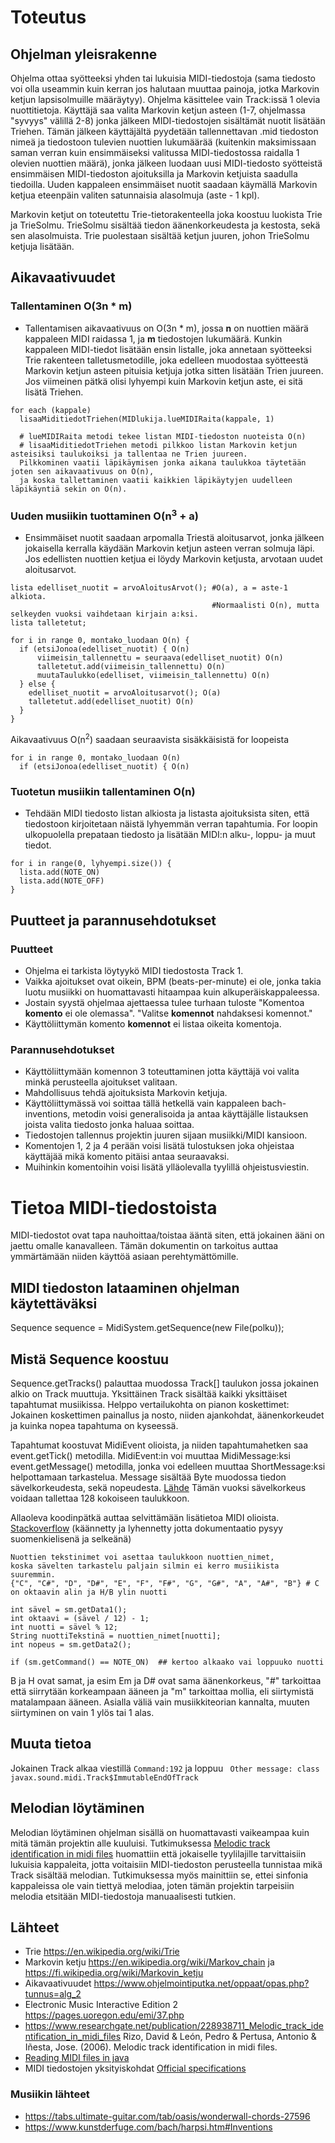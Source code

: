# Toteutus

## Ohjelman yleisrakenne
Ohjelma ottaa syötteeksi yhden tai lukuisia MIDI-tiedostoja (sama tiedosto voi olla useammin kuin kerran jos halutaan muuttaa painoja, jotka Markovin ketjun lapsisolmuille määräytyy). Ohjelma käsittelee vain Track:issä 1 olevia nuottitietoja. Käyttäjä saa valita Markovin ketjun asteen (1-7, ohjelmassa "syvyys" välillä 2-8) jonka jälkeen MIDI-tiedostojen sisältämät nuotit lisätään Triehen. Tämän jälkeen käyttäjältä pyydetään tallennettavan .mid tiedoston nimeä ja tiedostoon tulevien nuottien lukumäärää (kuitenkin maksimissaan saman verran kuin ensimmäiseksi valitussa MIDI-tiedostossa raidalla 1 olevien nuottien määrä), jonka jälkeen luodaan uusi MIDI-tiedosto syötteistä ensimmäisen MIDI-tiedoston ajoituksilla ja Markovin ketjuista saadulla tiedoilla. Uuden kappaleen ensimmäiset nuotit saadaan käymällä Markovin ketjua eteenpäin valiten satunnaisia alasolmuja (aste - 1 kpl).

Markovin ketjut on toteutettu Trie-tietorakenteella joka koostuu luokista Trie ja TrieSolmu. TrieSolmu sisältää tiedon äänenkorkeudesta ja kestosta, sekä sen alasolmuista. Trie puolestaan sisältää ketjun juuren, johon TrieSolmu ketjuja lisätään.

## Aikavaativuudet
### Tallentaminen O(3n * m)
- Tallentamisen aikavaativuus on O(3n * m), jossa **n** on nuottien määrä kappaleen MIDI raidassa 1, ja **m** tiedostojen lukumäärä. Kunkin kappaleen MIDI-tiedot lisätään ensin listalle, joka annetaan syötteeksi Trie rakenteen talletusmetodille, joka edelleen muodostaa syötteestä Markovin ketjun asteen pituisia ketjuja jotka sitten lisätään Trien juureen. Jos viimeinen pätkä olisi lyhyempi kuin Markovin ketjun aste, ei sitä lisätä Triehen.
```
for each (kappale)
  lisaaMiditiedotTriehen(MIDlukija.lueMIDIRaita(kappale, 1)
  
  # lueMIDIRaita metodi tekee listan MIDI-tiedoston nuoteista O(n)
  # lisaaMiditiedotTriehen metodi pilkkoo listan Markovin ketjun asteisiksi taulukoiksi ja tallentaa ne Trien juureen.
  Pilkkominen vaatii läpikäymisen jonka aikana taulukkoa täytetään joten sen aikavaativuus on O(n),
  ja koska tallettaminen vaatii kaikkien läpikäytyjen uudelleen läpikäyntiä sekin on O(n).
```
### Uuden musiikin tuottaminen O(n<sup>3</sup> + a)
- Ensimmäiset nuotit saadaan arpomalla Triestä aloitusarvot, jonka jälkeen jokaisella kerralla käydään Markovin ketjun asteen verran solmuja läpi. Jos edellisten nuottien ketjua ei löydy Markovin ketjusta, arvotaan uudet aloitusarvot.
```
lista edelliset_nuotit = arvoAloitusArvot(); #O(a), a = aste-1 alkiota. 
                                             #Normaalisti O(n), mutta selkeyden vuoksi vaihdetaan kirjain a:ksi.
lista talletetut;

for i in range 0, montako_luodaan O(n) {
  if (etsiJonoa(edelliset_nuotit) { O(n)
      viimeisin_tallennettu = seuraava(edelliset_nuotit) O(n)
      talletetut.add(viimeisin_tallennettu) O(n)
      muutaTaulukko(edelliset, viimeisin_tallennettu) O(n)
  } else {
    edelliset_nuotit = arvoAloitusarvot(); O(a)
    talletetut.add(edelliset_nuotit) O(n)
  }
}
```

Aikavaativuus O(n<sup>2</sup>) saadaan seuraavista sisäkkäisistä for loopeista
```
for i in range 0, montako_luodaan O(n) 
  if (etsiJonoa(edelliset_nuotit) { O(n)
```

### Tuotetun musiikin tallentaminen O(n)
- Tehdään MIDI tiedosto listan alkiosta ja listasta ajoituksista siten, että tiedostoon kirjoitetaan näistä lyhyemmän verran tapahtumia. For loopin ulkopuolella prepataan tiedosto ja lisätään MIDI:n alku-, loppu- ja muut tiedot. 
```
for i in range(0, lyhyempi.size()) {
  lista.add(NOTE_ON)
  lista.add(NOTE_OFF)
}
```

## Puutteet ja parannusehdotukset
### Puutteet
- Ohjelma ei tarkista löytyykö MIDI tiedostosta Track 1.
- Vaikka ajoitukset ovat oikein, BPM (beats-per-minute) ei ole, jonka takia luotu musiikki on huomattavasti hitaampaa kuin alkuperäiskappaleessa.
- Jostain syystä ohjelmaa ajettaessa tulee turhaan tuloste "Komentoa **komento** ei ole olemassa". 
"Valitse **komennot** nahdaksesi komennot."
- Käyttöliittymän komento **komennot** ei listaa oikeita komentoja.

### Parannusehdotukset
- Käyttöliittymään komennon 3 toteuttaminen jotta käyttäjä voi valita minkä perusteella ajoitukset valitaan.
- Mahdollisuus tehdä ajoituksista Markovin ketjuja.
- Käyttöliittymässä voi soittaa tällä hetkellä vain kappaleen bach-inventions, metodin voisi generalisoida ja antaa käyttäjälle listauksen joista valita tiedosto jonka haluaa soittaa.
- Tiedostojen tallennus projektin juuren sijaan musiikki/MIDI kansioon.
- Komentojen 1, 2 ja 4 perään voisi lisätä tulostuksen joka ohjeistaa käyttäjää mikä komento pitäisi antaa seuraavaksi.
- Muihinkin komentoihin voisi lisätä ylläolevalla tyylillä ohjeistusviestin.

# Tietoa MIDI-tiedostoista

MIDI-tiedostot ovat tapa nauhoittaa/toistaa ääntä siten, että jokainen ääni on jaettu omalle kanavalleen. Tämän dokumentin on tarkoitus auttaa ymmärtämään niiden käyttöä asiaan perehtymättömille.

## MIDI tiedoston lataaminen ohjelman käytettäväksi
Sequence sequence = MidiSystem.getSequence(new File(polku));

## Mistä Sequence koostuu
Sequence.getTracks() palauttaa muodossa Track[] taulukon jossa jokainen alkio on Track muuttuja. Yksittäinen Track sisältää kaikki yksittäiset tapahtumat musiikissa. Helppo vertailukohta on pianon koskettimet: Jokainen koskettimen painallus ja nosto, niiden ajankohdat, äänenkorkeudet ja kuinka nopea tapahtuma on kyseessä. 

Tapahtumat koostuvat MidiEvent olioista, ja niiden tapahtumahetken saa event.getTick() metodilla. MidiEvent:in voi muuttaa MidiMessage:ksi event.getMessage() metodilla, jonka voi edelleen muuttaa ShortMessage:ksi helpottamaan tarkastelua. Message sisältää Byte muodossa tiedon sävelkorkeudesta, sekä nopeudesta. [Lähde](https://pages.uoregon.edu/emi/37.php) Tämän vuoksi sävelkorkeus voidaan tallettaa 128 kokoiseen taulukkoon.

Allaoleva koodinpätkä auttaa selvittämään lisätietoa MIDI olioista. [Stackoverflow](https://stackoverflow.com/questions/3850688/reading-midi-files-in-java) (käännetty ja lyhennetty jotta dokumentaatio pysyy suomenkielisenä ja selkeänä)


```
Nuottien tekstinimet voi asettaa taulukkoon nuottien_nimet,
koska sävelten tarkastelu paljain silmin ei kerro musiikista suuremmin.
{"C", "C#", "D", "D#", "E", "F", "F#", "G", "G#", "A", "A#", "B"} # C on oktaavin alin ja H/B ylin nuotti

int sävel = sm.getData1();
int oktaavi = (sävel / 12) - 1;
int nuotti = sävel % 12;
String nuottiTekstinä = nuottien_nimet[nuotti];
int nopeus = sm.getData2();

if (sm.getCommand() == NOTE_ON)  ## kertoo alkaako vai loppuuko nuotti
```
B ja H ovat samat, ja esim Em ja D#
ovat sama äänenkorkeus, "#" tarkoittaa että siirrytään korkeampaan ääneen ja "m" tarkoittaa mollia,
eli siirtymistä matalampaan ääneen. Asialla väliä vain musiikkiteorian kannalta, muuten siirtyminen on vain 1 ylös tai 1 alas.

## Muuta tietoa
Jokainen Track alkaa viestillä ```Command:192``` ja loppuu ``` Other message: class javax.sound.midi.Track$ImmutableEndOfTrack```

## Melodian löytäminen
Melodian löytäminen ohjelman sisällä on huomattavasti vaikeampaa kuin mitä tämän projektin alle kuuluisi. Tutkimuksessa [Melodic track identification in midi files](https://www.researchgate.net/publication/228938711_Melodic_track_identification_in_midi_files) huomattiin että jokaiselle tyylilajille tarvittaisiin lukuisia kappaleita, jotta voitaisiin MIDI-tiedoston perusteella tunnistaa mikä Track sisältää melodian. Tutkimuksessa myös mainittiin se, ettei sinfonia kappaleissa ole vain tiettyä melodiaa, joten tämän projektin tarpeisiin melodia etsitään MIDI-tiedostoja manuaalisesti tutkien.

## Lähteet
- Trie https://en.wikipedia.org/wiki/Trie
- Markovin ketju https://en.wikipedia.org/wiki/Markov_chain ja https://fi.wikipedia.org/wiki/Markovin_ketju
- Aikavaativuudet https://www.ohjelmointiputka.net/oppaat/opas.php?tunnus=alg_2
- Electronic Music Interactive Edition 2
https://pages.uoregon.edu/emi/37.php
- https://www.researchgate.net/publication/228938711_Melodic_track_identification_in_midi_files
Rizo, David & León, Pedro & Pertusa, Antonio & Iñesta, Jose. (2006). Melodic track identification in midi files.
- [Reading MIDI files in java](https://stackoverflow.com/questions/3850688/reading-midi-files-in-java)
- MIDI tiedostojen yksityiskohdat [Official specifications](https://www.midi.org/specifications/category/gm-specifications)
### Musiikin lähteet
- https://tabs.ultimate-guitar.com/tab/oasis/wonderwall-chords-27596
- https://www.kunstderfuge.com/bach/harpsi.htm#Inventions
